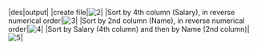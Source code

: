 |des|output|
|create file|![2](https://github.com/user-attachments/assets/ee48e229-cbe2-4bd3-846a-dfbabba97ab7)|
|Sort by 4th column (Salary), in reverse numerical order|![3](https://github.com/user-attachments/assets/bf060543-fd32-4260-a398-6aff3810efef)|
|Sort by 2nd column (Name), in reverse numerical order|![4](https://github.com/user-attachments/assets/bc4aefe8-808f-4c86-8295-5c897535fc72)|
|Sort by Salary (4th column) and then by Name (2nd column)|![5](https://github.com/user-attachments/assets/1880561a-748b-43e5-afb8-35bc213d0344)|





